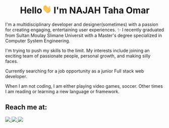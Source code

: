 <h1 align="center">Hello<img src="https://raw.githubusercontent.com/ABSphreak/ABSphreak/master/gifs/Hi.gif" width="30px"> I'm NAJAH Taha Omar</h1>

I'm a multidisciplinary developer and designer(sometimes) with a passion for creating engaging, entertaining user experiences. ✨
I recently graduated from Sultan Moulay Slimane Universit with a Master's degree specialized in Computer System Engineering.

I'm trying to push my skills to the limit. My interests include joining an exciting team of passionate people, personal growth, and making silly faces.

Currently searching for a job opportunity as a junior Full stack web developer. 
        
When I am not coding, I am either playing video games, soccer. Other times I am reading or learning a new language or framework.

## Reach me at:
<p>
  <a target="_blank" href="https://www.linkedin.com/in/taha-omar-najah/">
    <img src="https://img.shields.io/badge/linkedin-%230077B5.svg?&style=for-the-badge&logo=linkedin&logoColor=white" height=25>
  </a>
  <a target="_blank" href="mailto:tahaomarnajah@gmail.com">
    <img src="https://img.shields.io/badge/gmail-BB001B.svg?&style=for-the-badge&logo=gmail&logoColor=white" height=25>
  </a>
  <a target="_blank" href="https://twitter.com/OmarNajah12">
    <img src="https://img.shields.io/badge/twitter-%231DA1F2.svg?&style=for-the-badge&logo=twitter&logoColor=white" height=25>
  </a>
</p>


<!--
**najahto/najahto** is a ✨ _special_ ✨ repository because its `README.md` (this file) appears on your GitHub profile.

Here are some ideas to get you started:

- 🔭 I’m currently working on ...
- 🌱 I’m currently learning ...
- 👯 I’m looking to collaborate on ...
- 🤔 I’m looking for help with ...
- 💬 Ask me about ...
- 📫 How to reach me: ...
- 😄 Pronouns: ...
- ⚡ Fun fact: ...
-->
